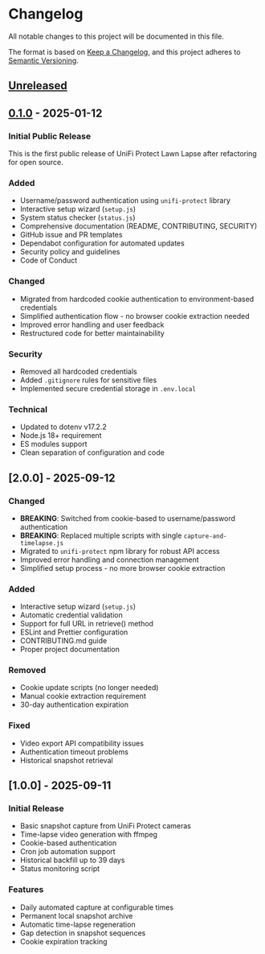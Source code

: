 # Changelog

All notable changes to this project will be documented in this file.

The format is based on [Keep a Changelog](https://keepachangelog.com/en/1.0.0/),
and this project adheres to [Semantic Versioning](https://semver.org/spec/v2.0.0.html).

## [Unreleased]

## [0.1.0] - 2025-01-12

### Initial Public Release

This is the first public release of UniFi Protect Lawn Lapse after refactoring for open source.

### Added
- Username/password authentication using `unifi-protect` library
- Interactive setup wizard (`setup.js`)
- System status checker (`status.js`)
- Comprehensive documentation (README, CONTRIBUTING, SECURITY)
- GitHub issue and PR templates
- Dependabot configuration for automated updates
- Security policy and guidelines
- Code of Conduct

### Changed
- Migrated from hardcoded cookie authentication to environment-based credentials
- Simplified authentication flow - no browser cookie extraction needed
- Improved error handling and user feedback
- Restructured code for better maintainability

### Security
- Removed all hardcoded credentials
- Added `.gitignore` rules for sensitive files
- Implemented secure credential storage in `.env.local`

### Technical
- Updated to dotenv v17.2.2
- Node.js 18+ requirement
- ES modules support
- Clean separation of configuration and code

## [2.0.0] - 2025-09-12

### Changed
- **BREAKING**: Switched from cookie-based to username/password authentication
- **BREAKING**: Replaced multiple scripts with single `capture-and-timelapse.js`
- Migrated to `unifi-protect` npm library for robust API access
- Improved error handling and connection management
- Simplified setup process - no more browser cookie extraction

### Added
- Interactive setup wizard (`setup.js`)
- Automatic credential validation
- Support for full URL in retrieve() method
- ESLint and Prettier configuration
- CONTRIBUTING.md guide
- Proper project documentation

### Removed
- Cookie update scripts (no longer needed)
- Manual cookie extraction requirement
- 30-day authentication expiration

### Fixed
- Video export API compatibility issues
- Authentication timeout problems
- Historical snapshot retrieval

## [1.0.0] - 2025-09-11

### Initial Release
- Basic snapshot capture from UniFi Protect cameras
- Time-lapse video generation with ffmpeg
- Cookie-based authentication
- Cron job automation support
- Historical backfill up to 39 days
- Status monitoring script

### Features
- Daily automated capture at configurable times
- Permanent local snapshot archive
- Automatic time-lapse regeneration
- Gap detection in snapshot sequences
- Cookie expiration tracking

[Unreleased]: https://github.com/dweekly/lawn-lapse/compare/v0.1.0...HEAD
[0.1.0]: https://github.com/dweekly/lawn-lapse/releases/tag/v0.1.0